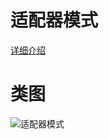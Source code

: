 # 适配器模式
[详细介绍](http://www.bughui.com/2017/07/01/gof-design-pattern-adapter/)
# 类图
![适配器模式](https://github.com/elvinzeng/java-design-pattern-samples/raw/master/adapter/diagrams/adapter.png "adapter")
